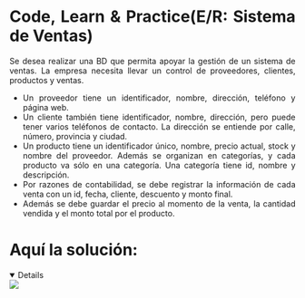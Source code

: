 <div align="justify">

#  Code, Learn & Practice(E/R: Sistema de Ventas)



Se desea realizar una BD que permita apoyar la gestión de un sistema de ventas. La empresa necesita llevar un control de proveedores, clientes, productos y ventas.

- Un proveedor tiene un identificador, nombre, dirección, teléfono y página web.
- Un cliente también tiene identificador, nombre, dirección, pero puede tener varios teléfonos de contacto. La dirección se entiende por calle, número, provincia y ciudad.
- Un producto tiene un identificador único, nombre, precio actual, stock y nombre del proveedor. Además se organizan en categorías, y cada producto va sólo en una categoría. Una categoría tiene id, nombre y descripción.
- Por razones de contabilidad, se debe registrar la información de cada venta con un id, fecha, cliente, descuento y monto final.
- Además se debe guardar el precio al momento de la venta, la cantidad vendida y el monto total por el producto.

# Aquí la solución:
<details open>
    
    
<img src="imágenes/ejercicio-final.drawio.png">

</details>


</div>